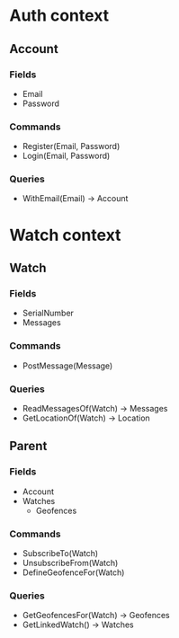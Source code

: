 # Auth context

## Account

### Fields

- Email
- Password

### Commands

- Register(Email, Password)
- Login(Email, Password)

### Queries

- WithEmail(Email) -> Account

# Watch context

## Watch

### Fields

- SerialNumber
- Messages

### Commands

- PostMessage(Message)

### Queries

- ReadMessagesOf(Watch) -> Messages
- GetLocationOf(Watch) -> Location

## Parent

### Fields

- Account
- Watches
  - Geofences

### Commands

- SubscribeTo(Watch)
- UnsubscribeFrom(Watch)
- DefineGeofenceFor(Watch)

### Queries

- GetGeofencesFor(Watch) -> Geofences
- GetLinkedWatch() -> Watches
